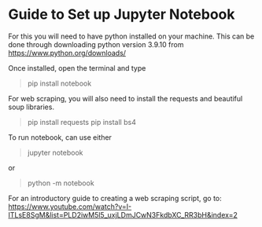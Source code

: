 # Guide to Set up Jupyter Notebook

For this you will need to have python installed on your machine.
This can be done through downloading python version 3.9.10 from
https://www.python.org/downloads/

Once installed, open the terminal and type
>pip install notebook

For web scraping, you will also need to install the requests and beautiful soup
libraries.
>pip install requests
>pip install bs4

To run notebook, can use either
>jupyter notebook

or
>python -m notebook

For an introductory guide to creating a web scraping script, go to:
https://www.youtube.com/watch?v=I-ITLsE8SgM&list=PLD2iwM5l5_uxjLDmJCwN3FkdbXC_RR3bH&index=2
